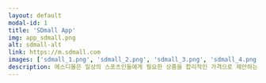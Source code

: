 ```yaml
---
layout: default
modal-id: 1
title: 'SDmall App'
img: app_sdmall.png
alt: sdmall-alt
link: https://m.sdmall.com
images: ['sdmall_1.png', 'sdmall_2.png', 'sdmall_3.png', 'sdmall_4.png', 'sdmall_5.png', 'sdmall_6.png',]
description: 에스디몰은 일상의 스포츠인들에게 필요한 상품을 합리적인 가격으로 제안하는 30만 회원의 라이프스포츠 전문 쇼핑몰입니다.<br>Angular, TypeScript로 만들었으며, Ionic으로 앱을 빌드하였습니다. PWA도 적용하여 모바일웹에서 쉽게 사용하실 수 있습니다.<br>리뉴얼을 기획하여 처음부터 끝까지 프론트를 혼자 담당하였고, android와 ios에 출시하였고, 업데이트 및 유지보수를 하고 있습니다.
---
```


